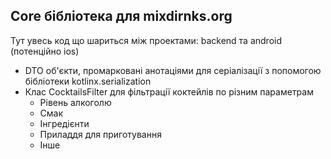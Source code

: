 ## Core бібліотека для mixdirnks.org

Тут увесь код що шариться між проектами: backend та android (потенційно ios)
- DTO об'єкти, промарковані анотаціями для серіалізації з попомогою бібліотеки kotlinx.serialization
- Клас CocktailsFilter для фільтрації коктейлів по різним параметрам
  - Рівень алкоголю
  - Смак
  - Інгредієнти
  - Приладдя для приготування
  - Інше